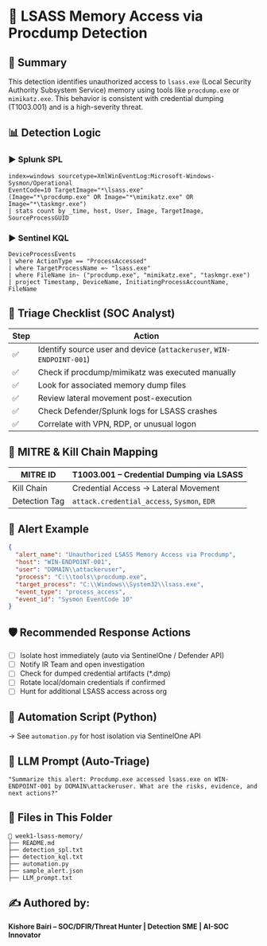 
# 🔐 LSASS Memory Access via Procdump Detection

## 📌 Summary
This detection identifies unauthorized access to `lsass.exe` (Local Security Authority Subsystem Service) memory using tools like `procdump.exe` or `mimikatz.exe`. This behavior is consistent with credential dumping (T1003.001) and is a high-severity threat.

## 📊 Detection Logic

### ▶️ Splunk SPL
```spl
index=windows sourcetype=XmlWinEventLog:Microsoft-Windows-Sysmon/Operational 
EventCode=10 TargetImage="*\lsass.exe"
(Image="*\procdump.exe" OR Image="*\mimikatz.exe" OR Image="*\taskmgr.exe")
| stats count by _time, host, User, Image, TargetImage, SourceProcessGUID
```

### ▶️ Sentinel KQL
```kql
DeviceProcessEvents
| where ActionType == "ProcessAccessed"
| where TargetProcessName =~ "lsass.exe"
| where FileName in~ ("procdump.exe", "mimikatz.exe", "taskmgr.exe")
| project Timestamp, DeviceName, InitiatingProcessAccountName, FileName
```

## 🔎 Triage Checklist (SOC Analyst)

| Step | Action |
|------|--------|
| ✅ | Identify source user and device (`attackeruser`, `WIN-ENDPOINT-001`) |
| ✅ | Check if procdump/mimikatz was executed manually |
| ✅ | Look for associated memory dump files |
| ✅ | Review lateral movement post-execution |
| ✅ | Check Defender/Splunk logs for LSASS crashes |
| ✅ | Correlate with VPN, RDP, or unusual logon |

## 🎯 MITRE & Kill Chain Mapping

| MITRE ID     | T1003.001 – Credential Dumping via LSASS |
|--------------|------------------------------------------|
| Kill Chain   | Credential Access → Lateral Movement     |
| Detection Tag| `attack.credential_access`, `Sysmon`, `EDR` |

## 🚨 Alert Example

```json
{
  "alert_name": "Unauthorized LSASS Memory Access via Procdump",
  "host": "WIN-ENDPOINT-001",
  "user": "DOMAIN\\attackeruser",
  "process": "C:\\tools\\procdump.exe",
  "target_process": "C:\\Windows\\System32\\lsass.exe",
  "event_type": "process_access",
  "event_id": "Sysmon EventCode 10"
}
```

## 🛡️ Recommended Response Actions

- [ ] Isolate host immediately (auto via SentinelOne / Defender API)
- [ ] Notify IR Team and open investigation
- [ ] Check for dumped credential artifacts (*.dmp)
- [ ] Rotate local/domain credentials if confirmed
- [ ] Hunt for additional LSASS access across org

## 🤖 Automation Script (Python)
→ See `automation.py` for host isolation via SentinelOne API

## 🧠 LLM Prompt (Auto-Triage)
```text
"Summarize this alert: Procdump.exe accessed lsass.exe on WIN-ENDPOINT-001 by DOMAIN\attackeruser. What are the risks, evidence, and next actions?"
```

## 📂 Files in This Folder
```
📁 week1-lsass-memory/
├── README.md
├── detection_spl.txt
├── detection_kql.txt
├── automation.py
├── sample_alert.json
├── LLM_prompt.txt
```

## ✍️ Authored by:
**Kishore Bairi – SOC/DFIR/Threat Hunter | Detection SME | AI-SOC Innovator**
